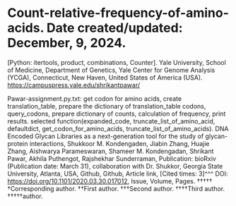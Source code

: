 # Count-relative-frequency-of-amino-acids. Date created/updated: December, 9, 2024.
[Python: itertools, product, combinations, Counter].
Yale University, School of Medicine, Department of Genetics, Yale Center for Genome Analysis (YCGA), Connecticut,  New Haven, United States of America (USA).
https://campuspress.yale.edu/shrikantpawar/

Pawar-assignment.py.txt: get codon for amino acids, create translation_table, prepare the dictionary of translation_table codons, query_codons, prepare dictionary of counts, calculation of frequency, print results.
selected function(expanded_code, truncate_list_of_amino_acid, defaultdict, get_codon_for_amino_acids, truncate_list_of_amino_acids).
DNA Encoded Glycan Libraries as a next-generation tool for the study of glycan-protein interactions, Shukkoor M. Kondengaden, Jiabin Zhang, Huajie Zhang, Aishwarya Parameswaran, Shameer M. Kondengadan, Shrikant Pawar, Akhila Puthengot, Rajshekhar Sunderraman, Publication: bioRxiv (Publication date: March 31), collaboration with Dr. Shukkor, Georgia State University, Atlanta, USA, Github, Github, Article link, [Cited times: 3]^^^ DOI: https://doi.org/10.1101/2020.03.30.017012, Issue, Volume, Pages.
†††††
†Corresponding author. ††First author. †††Second author. ††††Third author. †††††author.
